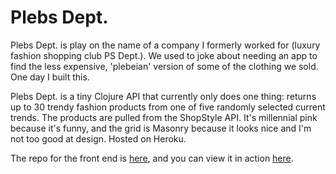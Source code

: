 # Plebs Dept.

Plebs Dept. is play on the name of a company I formerly worked for (luxury fashion shopping club PS Dept.). We used to joke about needing an app to find the less expensive, 'plebeian' version of some of the clothing we sold. One day I built this.

Plebs Dept. is a tiny Clojure API that currently only does one thing: returns up to 30 trendy fashion products from one of five randomly selected current trends. The products are pulled from the ShopStyle API. It's millennial pink because it's funny, and the grid is Masonry because it looks nice and I'm not too good at design. Hosted on Heroku.

The repo for the front end is [here](https://github.com/alexshook/plebs_dept), and you can view it in action [here](http://alexshook.com/plebs_dept/).
